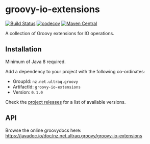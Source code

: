 
groovy-io-extensions
====================

[![Build Status](https://github.com/ultraq/groovy-io-extensions/actions/workflows/build.yml/badge.svg)](https://github.com/ultraq/groovy-io-extensions/actions)
[![codecov](https://codecov.io/gh/ultraq/groovy-io-extensions/branch/main/graph/badge.svg?token=4W2YJE2V3G)](https://codecov.io/gh/ultraq/groovy-io-extensions)
[![Maven Central](https://img.shields.io/maven-central/v/nz.net.ultraq.groovy/groovy-io-extensions.svg?maxAge=3600)](http://search.maven.org/#search|ga|1|g%3A%22nz.net.ultraq.groovy%22%20AND%20a%3A%22groovy-io-extensions%22)

A collection of Groovy extensions for IO operations.


Installation
------------

Minimum of Java 8 required.

Add a dependency to your project with the following co-ordinates:

- GroupId: `nz.net.ultraq.groovy`
- ArtifactId: `groovy-io-extensions`
- Version: `0.1.0`

Check the [project releases](https://github.com/ultraq/groovy-io-extensions/releases)
for a list of available versions.


API
---

Browse the online groovydocs here: https://javadoc.io/doc/nz.net.ultraq.groovy/groovy-io-extensions
